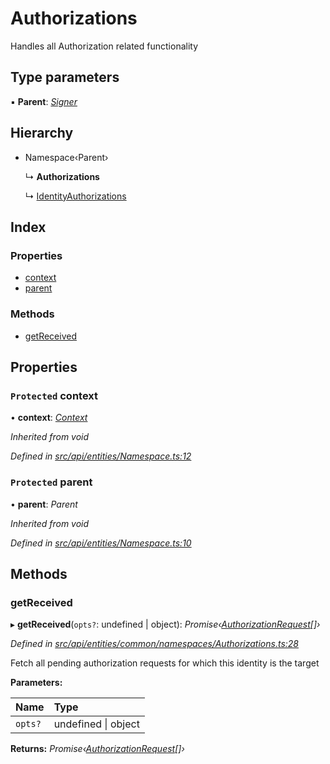 # Authorizations

Handles all Authorization related functionality

## Type parameters

▪ **Parent**: [_Signer_](../globals.md#signer)

## Hierarchy

* Namespace‹Parent›

  ↳ **Authorizations**

  ↳ [IdentityAuthorizations](identityauthorizations.md)

## Index

### Properties

* [context](authorizations.md#protected-context)
* [parent](authorizations.md#protected-parent)

### Methods

* [getReceived](authorizations.md#getreceived)

## Properties

### `Protected` context

• **context**: [_Context_](context.md)

_Inherited from void_

_Defined in_ [_src/api/entities/Namespace.ts:12_](https://github.com/PolymathNetwork/polymesh-sdk/blob/5b409784/src/api/entities/Namespace.ts#L12)

### `Protected` parent

• **parent**: _Parent_

_Inherited from void_

_Defined in_ [_src/api/entities/Namespace.ts:10_](https://github.com/PolymathNetwork/polymesh-sdk/blob/5b409784/src/api/entities/Namespace.ts#L10)

## Methods

### getReceived

▸ **getReceived**\(`opts?`: undefined \| object\): _Promise‹_[_AuthorizationRequest_](authorizationrequest.md)_\[\]›_

_Defined in_ [_src/api/entities/common/namespaces/Authorizations.ts:28_](https://github.com/PolymathNetwork/polymesh-sdk/blob/5b409784/src/api/entities/common/namespaces/Authorizations.ts#L28)

Fetch all pending authorization requests for which this identity is the target

**Parameters:**

| Name | Type |
| :--- | :--- |
| `opts?` | undefined \| object |

**Returns:** _Promise‹_[_AuthorizationRequest_](authorizationrequest.md)_\[\]›_

